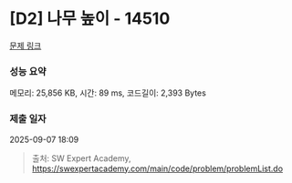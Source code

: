# [D2] 나무 높이 - 14510 

[문제 링크](https://swexpertacademy.com/main/code/problem/problemDetail.do?contestProbId=AYFofW8qpXYDFAR4) 

### 성능 요약

메모리: 25,856 KB, 시간: 89 ms, 코드길이: 2,393 Bytes

### 제출 일자

2025-09-07 18:09



> 출처: SW Expert Academy, https://swexpertacademy.com/main/code/problem/problemList.do